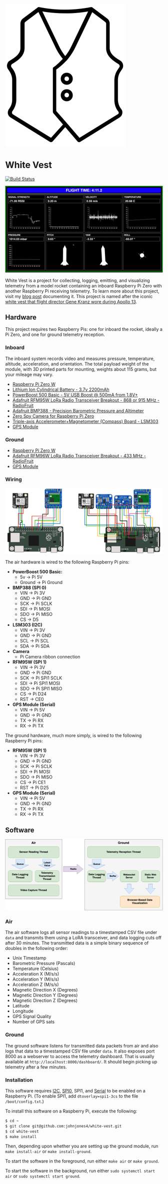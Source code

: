 ![Project Icon](doc/whitevest.svg)

# White Vest

[![Build Status](https://travis-ci.org/johnjones4/white-vest.svg?branch=master)](https://travis-ci.org/johnjones4/white-vest)

![Telemetry](doc/telemetry.gif)

White Vest is a project for collecting, logging, emitting, and visualizing telemetry from a model rocket containing an inboard Raspberry Pi Zero with another Raspberry Pi receiving telemetry. To learn more about this project, visit my [blog post](https://johnjonesfour.com/2020/10/03/model-rocket-telemetry-part-1/) documenting it. This project is named after the iconic [white vest that flight director Gene Kranz wore during Apollo 13](https://airandspace.si.edu/stories/editorial/gene-kranz%E2%80%99s-apollo-13-vest). 

## Hardware

This project requires two Raspberry Pis: one for inboard the rocket, ideally a Pi Zero, and one for ground telemetry reception.

### Inboard 

The inboard system records video and measures pressure, temperature, altitude, acceleration, and orientation. The total payload weight of the module, with 3D printed parts for mounting, weights about 115 grams, but your mileage may vary.

* [Raspberry Pi Zero W](https://www.adafruit.com/product/3400)
* [Lithium Ion Cylindrical Battery - 3.7v 2200mAh](https://www.adafruit.com/product/1781)
* [PowerBoost 500 Basic - 5V USB Boost @ 500mA from 1.8V+](https://www.adafruit.com/product/1903)
* [Adafruit RFM95W LoRa Radio Transceiver Breakout - 868 or 915 MHz - RadioFruit](https://www.adafruit.com/product/3072)
* [Adafruit BMP388 - Precision Barometric Pressure and Altimeter](https://www.adafruit.com/product/3966)
* [Zero Spy Camera for Raspberry Pi Zero](https://www.adafruit.com/product/3508)
* [Triple-axis Accelerometer+Magnetometer (Compass) Board - LSM303](https://www.adafruit.com/product/1120)
* [GPS Module](https://www.amazon.com/gp/product/B084MK8BS2/ref=ppx_yo_dt_b_asin_title_o00_s00?ie=UTF8&psc=1)

### Ground

* [Raspberry Pi Zero W](https://www.adafruit.com/product/3400)
* [Adafruit RFM96W LoRa Radio Transceiver Breakout - 433 MHz - RadioFruit](https://www.adafruit.com/product/3073)
* [GPS Module](https://www.amazon.com/gp/product/B084MK8BS2/ref=ppx_yo_dt_b_asin_title_o00_s00?ie=UTF8&psc=1)

### Wiring

![Wiring Diagram](doc/wiring.png)

The air hardware is wired to the following Raspberry Pi pins:

* **PowerBoost 500 Basic:**
  * 5v -> Pi 5V
  * Ground -> Pi Ground
* **BMP388 (SPI 0)**
  * VIN -> Pi 3V
  * GND -> Pi GND
  * SCK -> Pi SCLK
  * SDI -> Pi MOSI
  * SDO -> Pi MISO
  * CS -> D5
* **LSM303 (I2C)**
  * VIN -> Pi 3V
  * GND -> Pi GND
  * SCL -> Pi SCL
  * SDA -> Pi SDA
* **Camera**
  * Pi Camera ribbon connection
* **RFM95W (SPI 1)**
  * VIN -> Pi 3V
  * GND -> Pi GND
  * SCK -> Pi SPI1 SCLK
  * SDI -> Pi SPI1 MOSI
  * SDO -> Pi SPI1 MISO
  * CS -> Pi D24
  * RST -> CE0
* **GPS Module (Serial)**
  * VIN -> Pi 5V
  * GND -> Pi GND
  * TX -> Pi RX
  * RX -> Pi TX

The ground hardware, much more simply, is wired to the following Raspberry Pi pins:

* **RFM95W (SPI 1)**
  * VIN -> Pi 3V
  * GND -> Pi GND
  * SCK -> Pi SCLK
  * SDI -> Pi MOSI
  * SDO -> Pi MISO
  * CS -> Pi CE1
  * RST -> Pi D25
* **GPS Module (Serial)**
  * VIN -> Pi 5V
  * GND -> Pi GND
  * TX -> Pi RX
  * RX -> Pi TX

## Software

![Software Design Graphic](doc/software.png)

### Air

The air software logs all sensor readings to a timestamped CSV file under `data` and transmits them using a LoRA transceiver, and data logging cuts off after 30 minutes. The transmitted data is a simple binary sequence of doubles in the following order:

* Unix Timestamp
* Barometric Pressure (Pascals)
* Temperature (Celsius)
* Acceleration X (M/s/s)
* Acceleration Y (M/s/s)
* Acceleration Z (M/s/s)
* Magnetic Direction X (Degrees)
* Magnetic Direction Y (Degrees)
* Magnetic Direction Z (Degrees)
* Latitude
* Longitude
* GPS Signal Quality
* Number of GPS sats

### Ground

The ground software listens for transmitted data packets from air and also logs that data to a timestamped CSV file under `data`. It also exposes port 8000 as a webserver to access the telemetry dashboard. That is usually available at `http://localhost:8000/dashboard/`. It should begin picking up telemetry after a few minutes.

### Installation

This software requires [I2C](https://learn.adafruit.com/adafruits-raspberry-pi-lesson-4-gpio-setup/configuring-i2c), [SPI0](https://www.raspberrypi-spy.co.uk/2014/08/enabling-the-spi-interface-on-the-raspberry-pi/), SPI1, and [Serial](https://maker.pro/raspberry-pi/tutorial/how-to-use-a-gps-receiver-with-raspberry-pi-4) to be enabled on a Raspberry Pi. (To enable SPI1, add `dtoverlay=spi1-3cs` to the file `/boot/config.txt`.)

To install this software on a Raspberry Pi, execute the following:

```bash
$ cd ~
$ git clone git@github.com:johnjones4/white-vest.git
$ cd white-vest
$ make install
```

Then, depending upon whether you are setting up the ground module, run `make install-air` or `make install-ground`.

To start the software in the foreground, run either `make air` or `make ground`.

To start the software in the background, run either `sudo systemctl start air` or `sudo systemctl start ground`.
